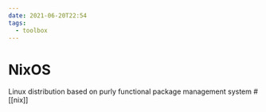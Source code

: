 ```yaml
---
date: 2021-06-20T22:54
tags:
  - toolbox
---
```


# NixOS
Linux distribution based on purly functional package management system #[[nix]]
